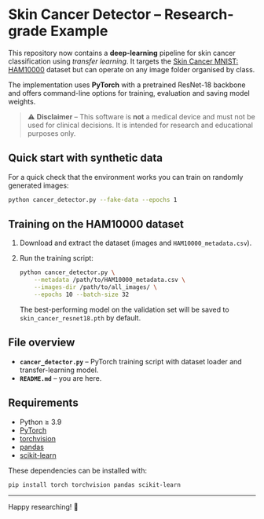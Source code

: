 # Skin Cancer Detector – Research-grade Example

This repository now contains a **deep-learning** pipeline for skin cancer
classification using *transfer learning*.  It targets the
[Skin Cancer MNIST: HAM10000](https://www.kaggle.com/kmader/skin-cancer-mnist-ham10000)
dataset but can operate on any image folder organised by class.

The implementation uses **PyTorch** with a pretrained ResNet-18 backbone and
offers command-line options for training, evaluation and saving model weights.

> ⚠️ **Disclaimer** – This software is **not** a medical device and must not be
> used for clinical decisions.  It is intended for research and educational
> purposes only.

## Quick start with synthetic data

For a quick check that the environment works you can train on randomly
generated images:

```bash
python cancer_detector.py --fake-data --epochs 1
```

## Training on the HAM10000 dataset

1. Download and extract the dataset (images and `HAM10000_metadata.csv`).
2. Run the training script:

   ```bash
   python cancer_detector.py \
       --metadata /path/to/HAM10000_metadata.csv \
       --images-dir /path/to/all_images/ \
       --epochs 10 --batch-size 32
   ```

   The best-performing model on the validation set will be saved to
   `skin_cancer_resnet18.pth` by default.

## File overview

* **`cancer_detector.py`** – PyTorch training script with dataset loader and
  transfer-learning model.
* **`README.md`** – you are here.

## Requirements

* Python ≥ 3.9
* [PyTorch](https://pytorch.org/)
* [torchvision](https://pytorch.org/vision/stable/index.html)
* [pandas](https://pandas.pydata.org/)
* [scikit-learn](https://scikit-learn.org/)

These dependencies can be installed with:

```bash
pip install torch torchvision pandas scikit-learn
```

---

Happy researching! 🧪

